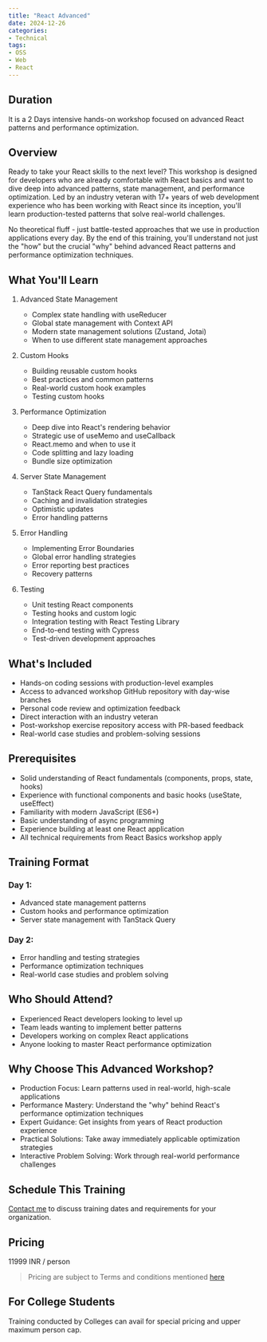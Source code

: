 ```yaml
---
title: "React Advanced"
date: 2024-12-26
categories:
- Technical
tags:
- OSS
- Web
- React
---
```


## Duration 

It is a 2 Days intensive hands-on workshop focused on advanced React patterns and performance optimization.

## Overview

Ready to take your React skills to the next level? This workshop is designed for developers who are already comfortable with React basics and want to dive deep into advanced patterns, state management, and performance optimization. Led by an industry veteran with 17+ years of web development experience who has been working with React since its inception, you'll learn production-tested patterns that solve real-world challenges.

No theoretical fluff - just battle-tested approaches that we use in production applications every day. By the end of this training, you'll understand not just the "how" but the crucial "why" behind advanced React patterns and performance optimization techniques.

## What You'll Learn

1. Advanced State Management
    - Complex state handling with useReducer
    - Global state management with Context API
    - Modern state management solutions (Zustand, Jotai)
    - When to use different state management approaches

2. Custom Hooks
    - Building reusable custom hooks
    - Best practices and common patterns
    - Real-world custom hook examples
    - Testing custom hooks

3. Performance Optimization
    - Deep dive into React's rendering behavior
    - Strategic use of useMemo and useCallback
    - React.memo and when to use it
    - Code splitting and lazy loading
    - Bundle size optimization

4. Server State Management
    - TanStack React Query fundamentals
    - Caching and invalidation strategies
    - Optimistic updates
    - Error handling patterns

5. Error Handling
    - Implementing Error Boundaries
    - Global error handling strategies
    - Error reporting best practices
    - Recovery patterns

6. Testing
    - Unit testing React components
    - Testing hooks and custom logic
    - Integration testing with React Testing Library
    - End-to-end testing with Cypress
    - Test-driven development approaches

## What's Included
- Hands-on coding sessions with production-level examples
- Access to advanced workshop GitHub repository with day-wise branches
- Personal code review and optimization feedback
- Direct interaction with an industry veteran
- Post-workshop exercise repository access with PR-based feedback
- Real-world case studies and problem-solving sessions

## Prerequisites
- Solid understanding of React fundamentals (components, props, state, hooks)
- Experience with functional components and basic hooks (useState, useEffect)
- Familiarity with modern JavaScript (ES6+)
- Basic understanding of async programming
- Experience building at least one React application
- All technical requirements from React Basics workshop apply

## Training Format
### Day 1:
- Advanced state management patterns
- Custom hooks and performance optimization
- Server state management with TanStack Query

### Day 2:
- Error handling and testing strategies
- Performance optimization techniques
- Real-world case studies and problem solving

## Who Should Attend?
- Experienced React developers looking to level up
- Team leads wanting to implement better patterns
- Developers working on complex React applications
- Anyone looking to master React performance optimization

## Why Choose This Advanced Workshop?
- Production Focus: Learn patterns used in real-world, high-scale applications
- Performance Mastery: Understand the "why" behind React's performance optimization techniques
- Expert Guidance: Get insights from years of React production experience
- Practical Solutions: Take away immediately applicable optimization strategies
- Interactive Problem Solving: Work through real-world performance challenges

## Schedule This Training
[Contact me](mailto:contact@kunjan.in) to discuss training dates and requirements for your organization.

## Pricing 

11999 INR / person

> Pricing are subject to Terms and conditions mentioned [here](/terms-conditions-training)

## For College Students 

Training conducted by Colleges can avail for special pricing and upper maximum person cap. 
